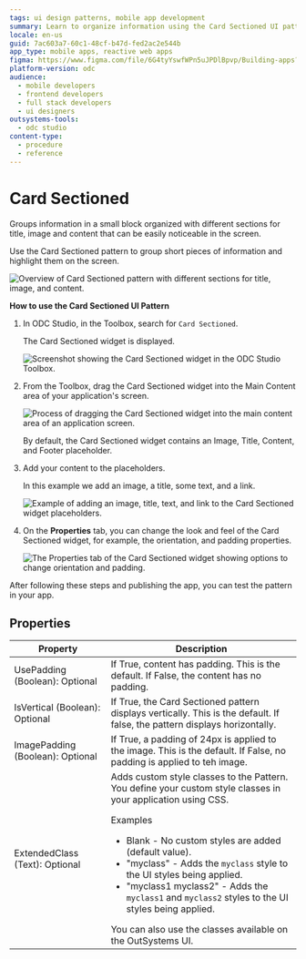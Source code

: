 ```yaml
---
tags: ui design patterns, mobile app development
summary: Learn to organize information using the Card Sectioned UI pattern in OutSystems Developer Cloud (ODC).
locale: en-us
guid: 7ac603a7-60c1-48cf-b47d-fed2ac2e544b
app_type: mobile apps, reactive web apps
figma: https://www.figma.com/file/6G4tyYswfWPn5uJPDlBpvp/Building-apps?type=design&node-id=3203%3A10663&t=ZwHw8hXeFhwYsO5V-1
platform-version: odc
audience:
  - mobile developers
  - frontend developers
  - full stack developers
  - ui designers
outsystems-tools:
  - odc studio
content-type:
  - procedure
  - reference
---
```


# Card Sectioned

Groups information in a small block organized with different sections for title, image and content that can be easily noticeable in the screen.

Use the Card Sectioned pattern to group short pieces of information and highlight them on the screen.

![Overview of Card Sectioned pattern with different sections for title, image, and content.](images/cardsection-3.png "Card Sectioned Pattern Overview")

**How to use the Card Sectioned UI Pattern**

1. In ODC Studio, in the Toolbox, search for `Card Sectioned`.

    The Card Sectioned widget is displayed.

    ![Screenshot showing the Card Sectioned widget in the ODC Studio Toolbox.](images/cardsection-1-ss.png "Card Sectioned Widget in ODC Studio Toolbox")

1. From the Toolbox, drag the Card Sectioned widget into the Main Content area of your application's screen.

    ![Process of dragging the Card Sectioned widget into the main content area of an application screen.](images/cardsection-2-ss.png "Dragging Card Sectioned Widget into Main Content Area")

    By default, the Card Sectioned widget contains an Image, Title, Content, and Footer placeholder.

1. Add your content to the placeholders.

    In this example we add an image, a title, some text, and a link.

    ![Example of adding an image, title, text, and link to the Card Sectioned widget placeholders.](images/cardsection-4-ss.png "Adding Content to Card Sectioned Widget")

1. On the **Properties** tab, you can change the look and feel of the Card Sectioned widget, for example, the orientation, and padding properties.

    ![The Properties tab of the Card Sectioned widget showing options to change orientation and padding.](images/cardsection-5-ss.png "Card Sectioned Widget Properties Tab")

After following these steps and publishing the app, you can test the pattern in your app.

## Properties

| Property                         | Description                                                                                                                                                                                                                                                                                                                                                                                                                                                                                                                                                                                                          |
|----------------------------------|----------------------------------------------------------------------------------------------------------------------------------------------------------------------------------------------------------------------------------------------------------------------------------------------------------------------------------------------------------------------------------------------------------------------------------------------------------------------------------------------------------------------------------------------------------------------------------------------------------------------|
| UsePadding (Boolean): Optional   | If True, content has padding. This is the default. If False, the content has no padding.                                                                                                                                                                                                                                                                                                                                                                                                                                                                                                                             |
| IsVertical (Boolean): Optional   | If True, the Card Sectioned pattern displays vertically. This is the default. If false, the pattern displays horizontally.                                                                                                                                                                                                                                                                                                                                                                                                                                                                                           |
| ImagePadding (Boolean): Optional | If True, a padding of 24px is applied to the image. This is the default. If False, no padding is applied to teh image.                                                                                                                                                                                                                                                                                                                                                                                                                                                                                               |
| ExtendedClass (Text): Optional   | Adds custom style classes to the Pattern. You define your custom style classes in your application using CSS.<p>Examples</p><ul><li>Blank - No custom styles are added (default value).</li><li>"myclass" - Adds the ``myclass`` style to the UI styles being applied.</li><li>"myclass1 myclass2" - Adds the ``myclass1`` and ``myclass2`` styles to the UI styles being applied.</li></ul>You can also use the classes available on the OutSystems UI. |

